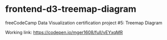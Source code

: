 # frontend-d3-treemap-diagram
freeCodeCamp Data Visualization certification project #5: Treemap Diagram 

Working link: https://codepen.io/mger1608/full/vEYxqMR
